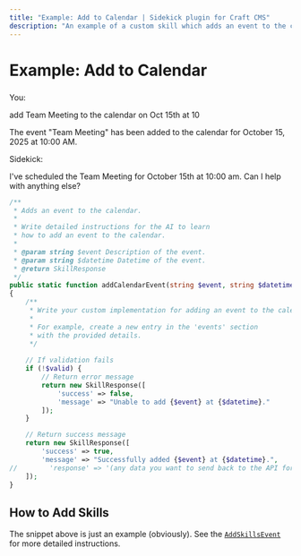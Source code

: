 ```yaml
---
title: "Example: Add to Calendar | Sidekick plugin for Craft CMS"
description: "An example of a custom skill which adds an event to the calendar."
---
```


# Example: Add to Calendar

<div class="chat-window" style="margin-top:23px">
    <div class="chat-message user-message">
        <div class="sender-column">You:</div>
        <div class="content-column"><p>add Team Meeting to the calendar on Oct 15th at 10</p></div>
    </div>
    <div class="chat-message tool-message">
        <div class="sender-column"></div>
        <div class="content-column"><p>The event "Team Meeting" has been added to the calendar for October 15, 2025 at 10:00 AM.</p></div>
    </div>
    <div class="chat-message assistant-message">
        <div class="sender-column">Sidekick:</div>
        <div class="content-column"><p>I've scheduled the Team Meeting for October 15th at 10:00 am. Can I help with anything else?</p></div>
    </div>
</div>

```php
/**
 * Adds an event to the calendar.
 * 
 * Write detailed instructions for the AI to learn
 * how to add an event to the calendar.
 *
 * @param string $event Description of the event.
 * @param string $datetime Datetime of the event.
 * @return SkillResponse
 */
public static function addCalendarEvent(string $event, string $datetime): SkillResponse
{
    /**
     * Write your custom implementation for adding an event to the calendar.
     * 
     * For example, create a new entry in the 'events' section
     * with the provided details.
     */
       
    // If validation fails
    if (!$valid) {
        // Return error message
        return new SkillResponse([
            'success' => false,
            'message' => "Unable to add {$event} at {$datetime}."
        ]);
    }

    // Return success message
    return new SkillResponse([
        'success' => true,
        'message' => "Successfully added {$event} at {$datetime}.",
//        'response' => '(any data you want to send back to the API for further processing)'
    ]);
}
```

## How to Add Skills
The snippet above is just an example (obviously). See the [`AddSkillsEvent`](/customize/add-skills) for more detailed instructions.
